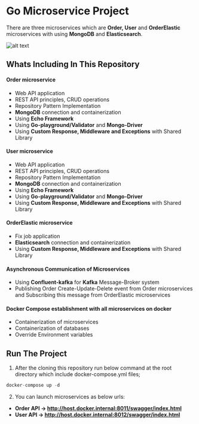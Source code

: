 # Go Microservice Project


There are three microservices which are **Order, User** and **OrderElastic** microservices with using **MongoDB** and **Elasticsearch**.

![alt text](https://i.ibb.co/QfdgZRZ/Order-elastic.jpg)

## Whats Including In This Repository

#### Order microservice
* Web API application 
* REST API principles, CRUD operations
* Repository Pattern Implementation
* **MongoDB** connection and containerization
* Using **Echo Framework**
* Using **Go-playground/Validator** and **Mongo-Driver**
* Using **Custom Response, Middleware and Exceptions** with Shared Library

#### User microservice
* Web API application 
* REST API principles, CRUD operations
* Repository Pattern Implementation
* **MongoDB** connection and containerization
* Using **Echo Framework**
* Using **Go-playground/Validator** and **Mongo-Driver**
* Using **Custom Response, Middleware and Exceptions** with Shared Library

#### OrderElastic microservice
* Fix job application 
* **Elasticsearch** connection and containerization
* Using **Custom Response, Middleware and Exceptions** with Shared Library

#### Asynchronous Communication of Microservices
* Using **Confluent-kafka** for **Kafka** Message-Broker system
* Publishing Order Create-Update-Delete event from Order microservices and Subscribing this message from OrderElastic microservices

#### Docker Compose establishment with all microservices on docker
* Containerization of microservices
* Containerization of databases
* Override Environment variables

## Run The Project

1. After the cloning this repository run below command at the root directory which include docker-compose.yml files;

```go
docker-compose up -d
```

2. You can launch microservices as below urls:
* **Order API -> http://host.docker.internal:8011/swagger/index.html**
* **User API -> http://host.docker.internal:8012/swagger/index.html**
